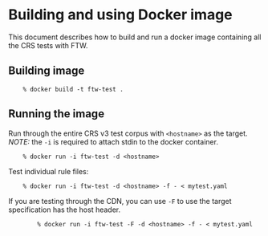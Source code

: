 # Building and using Docker image

This document describes how to build and run a docker image containing
all the CRS tests with FTW.

## Building image

```
	% docker build -t ftw-test .
```

## Running the image

Run through the entire CRS v3 test corpus with `<hostname>` as the target. *NOTE:* the `-i` is required to attach stdin to the docker container.

```
	% docker run -i ftw-test -d <hostname>
```

Test individual rule files:

```
	% docker run -i ftw-test -d <hostname> -f - < mytest.yaml
```

If you are testing through the CDN, you can use `-F` to use the target specification has the host header.

```
        % docker run -i ftw-test -F -d <hostname> -f - < mytest.yaml
```

